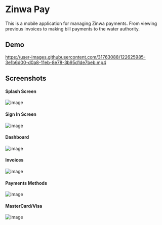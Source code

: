 # Zinwa Pay

This is a mobile application for managing Zinwa payments. 
From viewing previous invoices to making bill payments to
the water authority. 


## Demo

https://user-images.githubusercontent.com/31763088/122625985-3e1b6d00-d0a8-11eb-8e78-3b95d1de7beb.mp4
   
## Screenshots

#### Splash Screen
![image](https://drive.google.com/uc?export=view&id=1TW8P9j3KPc8ZiR9YG04162rtTGAEZYX8)

#### Sign In Screen
![image](https://drive.google.com/uc?export=view&id=1b0smvdK_drEptRVGG1Y8yZHB_R0O_Ibk)

#### Dashboard
![image](https://drive.google.com/uc?export=view&id=1y8ty4KohaPHOehbihbtxwK8clqePZ2Bk)

#### Invoices
![image](https://drive.google.com/uc?export=view&id=1jsBK5R0oxPsIC-Fuol3gPW7Soag98gUh)

#### Payments Methods
![image](https://drive.google.com/uc?export=view&id=1vPVN9RbY-EbHE_cSpGY0Vv3Ch_hdsimE)

#### MasterCard/Visa
![image](https://drive.google.com/uc?export=view&id=1kU3EoxtxLQvigtiK-yklhtYWAXgIqE6n)



  
